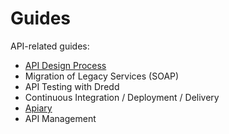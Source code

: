 # Guides
API-related guides:

- [API Design Process](https://tools.adidas-group.com/confluence/display/EA/API+Design+Process)
- Migration of Legacy Services (SOAP)
- API Testing with Dredd
- Continuous Integration / Deployment / Delivery
- [Apiary](https://help.apiary.io/api_101/understanding-apiary/)
- API Management